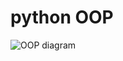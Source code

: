 # python OOP

![OOP diagram](https://user-images.githubusercontent.com/47668244/182827918-e4e87130-63ea-4814-899a-ff8eb70053a5.png)
